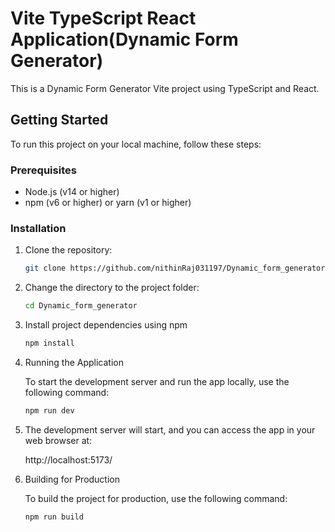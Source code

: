 # Vite TypeScript React Application(Dynamic Form Generator)

This is a Dynamic Form Generator Vite project using TypeScript and React.

## Getting Started

To run this project on your local machine, follow these steps:

### Prerequisites

- Node.js (v14 or higher)
- npm (v6 or higher) or yarn (v1 or higher)

### Installation

1. Clone the repository:

   ```bash
   git clone https://github.com/nithinRaj031197/Dynamic_form_generator.git
   ```

2. Change the directory to the project folder:

   ```bash
   cd Dynamic_form_generator
   ```

3. Install project dependencies using npm

   ```bash
   npm install
   ```

4. Running the Application

   To start the development server and run the app locally, use the following command:

   ```bash
   npm run dev
   ```

5. The development server will start, and you can access the app in your web browser at:

   http://localhost:5173/

6. Building for Production

   To build the project for production, use the following command:

   ```bash
   npm run build
   ```
